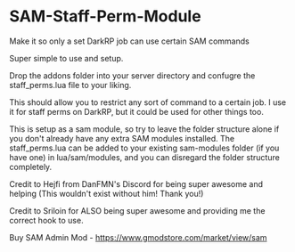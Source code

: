 # SAM-Staff-Perm-Module
Make it so only a set DarkRP job can use certain SAM commands

Super simple to use and setup.

Drop the addons folder into your server directory and confugre the staff_perms.lua file to your liking.

This should allow you to restrict any sort of command to a certain job. I use it for staff perms on DarkRP, but it could be used for other things too.

This is setup as a sam module, so try to leave the folder structure alone if you don't already have any extra SAM modules installed. The staff_perms.lua can be added to your existing sam-modules folder (if you have one) in lua/sam/modules, and you can disregard the folder structure completely.

Credit to Hejfi from DanFMN's Discord for being super awesome and helping (This wouldn't exist without him! Thank you!)

Credit to Sriloin for ALSO being super awesome and providing me the correct hook to use.


Buy SAM Admin Mod - https://www.gmodstore.com/market/view/sam
